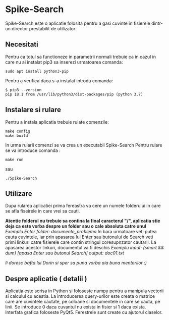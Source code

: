 # Spike-Search
Spike-Search este o aplicatie folosita pentru a gasi cuvinte in 
fisierele dintr-un director prestabilit de utilizator

## Necesitati
Pentru ca totul sa functioneze in parametrii normali trebuie ca
in cazul in care nu ai instalat pip3 sa inserezi urmatoarea comanda:
```
sudo apt install python3-pip
```
Pentru a verifica daca s-a instalat introdu comanda:
```
$ pip3 --version
pip 18.1 from /usr/lib/python3/dist-packages/pip (python 3.7)
```

## Instalare si rulare
Pentru a instala aplicatia trebuie rulate comenzile: 
```
make config
make build
```
In urma rularii comenzi se va crea un executabil Spike-Search
Pentru rulare se va introduce comanda  :
```
make run 
```
sau
```
./Spike-Search
```
## Utilizare 
Dupa rularea aplicatiei prima fereastra va cere un numele folderului 
in care se afla fiseirele in care vrei sa cauti.

**Atentie folderul nu trebuie sa contina la final caracterul "/", 
aplicatia stie deja ca este vorba despre un folder sau o cale absoluta
catre unul**
*Exemplu*
  *Enter folder: documente_problema*
In bara urmatoare veti putea cauta cuvintele, iar prin apasarea lui
Enter sau butonului de Search veti primi linkuri catre fisierele care
contin stringul coresupnzator cautarii. La apasarea acestor linkuri, 
documentul va fi deschis
  *Exemplu*
   *input: (smart && dum) [apasa Enter sau butonul Search]*
   *output: doc01.txt*
   
_Ii doresc bafta lui Dorin si sper sa puna vorba aia buna mentorilor :)_



## Despre aplicatie ( detalii )
Aplicatia este scrisa in Python si foloseste numpy pentru a manipula
vectorii si calculul cu acestia. 
La introducerea query-urilor este creata o matrice care are cuvintele 
cautate, pe coloane si documentele in care se cauta, pe linii. Se 
introduce 0 daca cuvantul nu exista in fisier si 1 daca exista.
Interfata grafica foloseste PyQt5. Ferestrele sunt create cu ajutorul
claselor.
